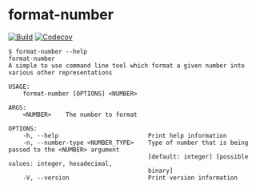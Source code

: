 # format-number

[![Build](https://github.com/jn011/format-number/actions/workflows/build.yml/badge.svg)](https://github.com/jn011/format-number/actions/workflows/build.yml)
[![Codecov](https://codecov.io/gh/jn011/format-number/branch/master/graph/badge.svg?token=3OSNJPEUBL)](https://codecov.io/gh/jn011/format-number)

```console
$ format-number --help
format-number
A simple to use command line tool which format a given number into various other representations

USAGE:
    format-number [OPTIONS] <NUMBER>

ARGS:
    <NUMBER>    The number to format

OPTIONS:
    -h, --help                         Print help information
    -n, --number-type <NUMBER_TYPE>    Type of number that is being passed to the <NUMBER> argument
                                       [default: integer] [possible values: integer, hexadecimal,
                                       binary]
    -V, --version                      Print version information
```

